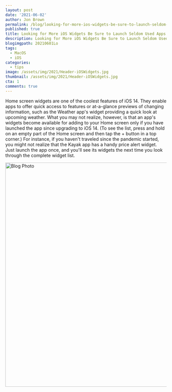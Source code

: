 ```yaml
---
layout: post
date: '2021-06-02'
author: Jon Brown
permalink: /blog/looking-for-more-ios-widgets-be-sure-to-launch-seldom-used-apps/
published: true
title: Looking for More iOS Widgets Be Sure to Launch Seldom Used Apps
description: Looking for More iOS Widgets Be Sure to Launch Seldom Used Apps
blogimgpath: 20210601Lo
tags:
  - MacOS
  - iOS
categories:
  - tips
image: /assets/img/2021/Header-iOSWidgets.jpg
thumbnail: /assets/img/2021/Header-iOSWidgets.jpg
cta: 1
comments: true
---
```

Home screen widgets are one of the coolest features of iOS 14. They
enable apps to offer quick access to features or at-a-glance previews of
changing information, such as the Weather app's widget providing a quick
look at upcoming weather. What you may not realize, however, is that an
app's widgets become available for adding to your Home screen only if
you have launched the app since upgrading to iOS 14. (To see the list,
press and hold on an empty part of the Home screen and then tap the +
button in a top corner.) For instance, if you haven't traveled since the
pandemic started, you might not realize that the Kayak app has a handy
price alert widget. Just launch the app once, and you'll see its widgets
the next time you look through the complete widget list.

<img alt="Blog Photo" src="{{ site.site_cdn }}/assets/img/blog/2021/20210601Lo/image2.jpeg" class="img-fluid rounded m-2" width="700" />